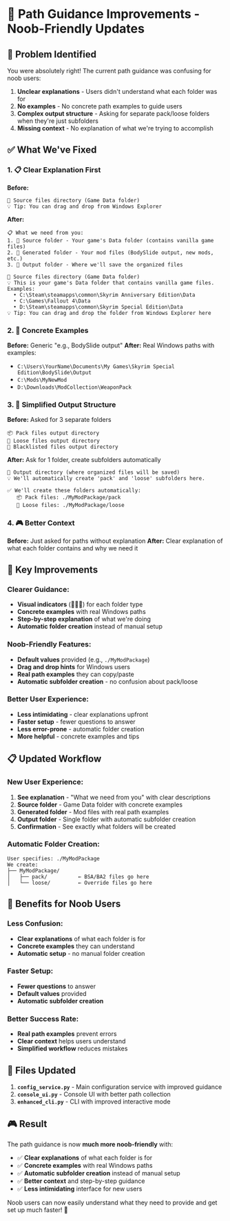 # 🎯 Path Guidance Improvements - Noob-Friendly Updates

## 🚨 **Problem Identified**

You were absolutely right! The current path guidance was confusing for noob users:

1. **Unclear explanations** - Users didn't understand what each folder was for
2. **No examples** - No concrete path examples to guide users
3. **Complex output structure** - Asking for separate pack/loose folders when they're just subfolders
4. **Missing context** - No explanation of what we're trying to accomplish

## ✅ **What We've Fixed**

### **1. 📋 Clear Explanation First**

**Before:**

```
📂 Source files directory (Game Data folder)
💡 Tip: You can drag and drop from Windows Explorer
```

**After:**

```
📋 What we need from you:
1. 📂 Source folder - Your game's Data folder (contains vanilla game files)
2. 🔧 Generated folder - Your mod files (BodySlide output, new mods, etc.)
3. 📁 Output folder - Where we'll save the organized files

📂 Source files directory (Game Data folder)
💡 This is your game's Data folder that contains vanilla game files.
Examples:
  • C:\Steam\steamapps\common\Skyrim Anniversary Edition\Data
  • C:\Games\Fallout 4\Data
  • D:\Steam\steamapps\common\Skyrim Special Edition\Data
💡 Tip: You can drag and drop the folder from Windows Explorer here
```

### **2. 🎯 Concrete Examples**

**Before:** Generic "e.g., BodySlide output"
**After:** Real Windows paths with examples:

-   `C:\Users\YourName\Documents\My Games\Skyrim Special Edition\BodySlide\Output`
-   `C:\Mods\MyNewMod`
-   `D:\Downloads\ModCollection\WeaponPack`

### **3. 📁 Simplified Output Structure**

**Before:** Asked for 3 separate folders

```
📦 Pack files output directory
📁 Loose files output directory
🚫 Blacklisted files output directory
```

**After:** Ask for 1 folder, create subfolders automatically

```
📁 Output directory (where organized files will be saved)
💡 We'll automatically create 'pack' and 'loose' subfolders here.

✅ We'll create these folders automatically:
   📦 Pack files: ./MyModPackage/pack
   📁 Loose files: ./MyModPackage/loose
```

### **4. 🎮 Better Context**

**Before:** Just asked for paths without explanation
**After:** Clear explanation of what each folder contains and why we need it

## 🚀 **Key Improvements**

### **Clearer Guidance:**

-   **Visual indicators** (📂🔧📁) for each folder type
-   **Concrete examples** with real Windows paths
-   **Step-by-step explanation** of what we're doing
-   **Automatic folder creation** instead of manual setup

### **Noob-Friendly Features:**

-   **Default values** provided (e.g., `./MyModPackage`)
-   **Drag and drop hints** for Windows users
-   **Real path examples** they can copy/paste
-   **Automatic subfolder creation** - no confusion about pack/loose

### **Better User Experience:**

-   **Less intimidating** - clear explanations upfront
-   **Faster setup** - fewer questions to answer
-   **Less error-prone** - automatic folder creation
-   **More helpful** - concrete examples and tips

## 📋 **Updated Workflow**

### **New User Experience:**

1. **See explanation** - "What we need from you" with clear descriptions
2. **Source folder** - Game Data folder with concrete examples
3. **Generated folder** - Mod files with real path examples
4. **Output folder** - Single folder with automatic subfolder creation
5. **Confirmation** - See exactly what folders will be created

### **Automatic Folder Creation:**

```
User specifies: ./MyModPackage
We create:
├── MyModPackage/
│   ├── pack/          ← BSA/BA2 files go here
│   └── loose/         ← Override files go here
```

## 🎯 **Benefits for Noob Users**

### **Less Confusion:**

-   **Clear explanations** of what each folder is for
-   **Concrete examples** they can understand
-   **Automatic setup** - no manual folder creation

### **Faster Setup:**

-   **Fewer questions** to answer
-   **Default values** provided
-   **Automatic subfolder creation**

### **Better Success Rate:**

-   **Real path examples** prevent errors
-   **Clear context** helps users understand
-   **Simplified workflow** reduces mistakes

## 🚀 **Files Updated**

1. **`config_service.py`** - Main configuration service with improved guidance
2. **`console_ui.py`** - Console UI with better path collection
3. **`enhanced_cli.py`** - CLI with improved interactive mode

## 🎮 **Result**

The path guidance is now **much more noob-friendly** with:

-   ✅ **Clear explanations** of what each folder is for
-   ✅ **Concrete examples** with real Windows paths
-   ✅ **Automatic subfolder creation** instead of manual setup
-   ✅ **Better context** and step-by-step guidance
-   ✅ **Less intimidating** interface for new users

Noob users can now easily understand what they need to provide and get set up much faster! 🎉
